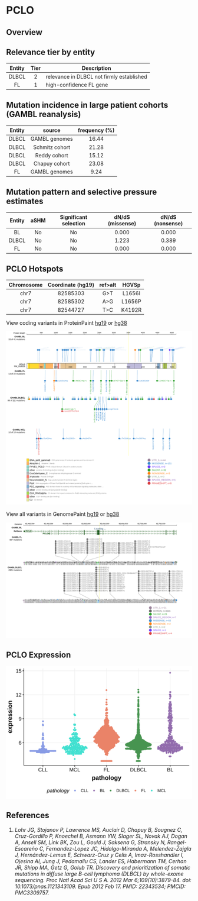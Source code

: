 # PCLO
## Overview

## Relevance tier by entity

|Entity|Tier|Description                              |
|:------:|:----:|-----------------------------------------|
|DLBCL |2   |relevance in DLBCL not firmly established|
|FL    |1   |high-confidence FL gene                  |

## Mutation incidence in large patient cohorts (GAMBL reanalysis)

|Entity|source        |frequency (%)|
|:------:|:--------------:|:-------------:|
|DLBCL |GAMBL genomes |16.44        |
|DLBCL |Schmitz cohort|21.28        |
|DLBCL |Reddy cohort  |15.12        |
|DLBCL |Chapuy cohort |23.08        |
|FL    |GAMBL genomes | 9.24        |

## Mutation pattern and selective pressure estimates

|Entity|aSHM|Significant selection|dN/dS (missense)|dN/dS (nonsense)|
|:------:|:----:|:---------------------:|:----------------:|:----------------:|
|BL    |No  |No                   |0.000           |0.000           |
|DLBCL |No  |No                   |1.223           |0.389           |
|FL    |No  |No                   |0.000           |0.000           |


 ## PCLO Hotspots

| Chromosome |Coordinate (hg19) | ref>alt | HGVSp | 
 | :---:| :---: | :--: | :---: |
| chr7 | 82585303 | G>T | L1656I |
| chr7 | 82585302 | A>G | L1656P |
| chr7 | 82544727 | T>C | K4192R |

View coding variants in ProteinPaint [hg19](https://morinlab.github.io/LLMPP/GAMBL/PCLO_protein.html)  or [hg38](https://morinlab.github.io/LLMPP/GAMBL/PCLO_protein_hg38.html)

![image](images/proteinpaint/PCLO_NM_033026.svg)

View all variants in GenomePaint [hg19](https://morinlab.github.io/LLMPP/GAMBL/PCLO.html)  or [hg38](https://morinlab.github.io/LLMPP/GAMBL/PCLO_hg38.html)

![image](images/proteinpaint/PCLO.svg)

## PCLO Expression
![image](images/gene_expression/PCLO_by_pathology.svg)

## References
1. *Lohr JG, Stojanov P, Lawrence MS, Auclair D, Chapuy B, Sougnez C, Cruz-Gordillo P, Knoechel B, Asmann YW, Slager SL, Novak AJ, Dogan A, Ansell SM, Link BK, Zou L, Gould J, Saksena G, Stransky N, Rangel-Escareño C, Fernandez-Lopez JC, Hidalgo-Miranda A, Melendez-Zajgla J, Hernández-Lemus E, Schwarz-Cruz y Celis A, Imaz-Rosshandler I, Ojesina AI, Jung J, Pedamallu CS, Lander ES, Habermann TM, Cerhan JR, Shipp MA, Getz G, Golub TR. Discovery and prioritization of somatic mutations in diffuse large B-cell lymphoma (DLBCL) by whole-exome sequencing. Proc Natl Acad Sci U S A. 2012 Mar 6;109(10):3879-84. doi: 10.1073/pnas.1121343109. Epub 2012 Feb 17. PMID: 22343534; PMCID: PMC3309757.*


<!-- ORIGIN: lohrDiscoveryPrioritizationSomatic2012a -->
